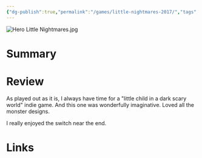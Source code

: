 ```yaml
---
{"dg-publish":true,"permalink":"/games/little-nightmares-2017/","tags":["streamed","games"],"created":"2024-07-23","updated":"2024-10-29"}
---
```



![Hero Little Nightmares.jpg](/img/user/Attachments/Hero%20Little%20Nightmares.jpg)

# Summary

# Review

As played out as it is, I always have time for a "little child in a dark scary world" indie game. And this one was wonderfully imaginative. Loved all the monster designs.

I really enjoyed the switch near the end.

# Links
